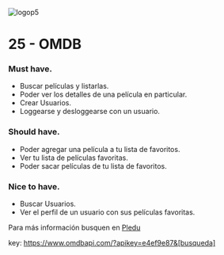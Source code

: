 ![logop5](https://p5-hall-of-fame.s3.amazonaws.com/p5logo.png)

# 25 - OMDB

### Must have.

- Buscar películas y listarlas.
- Poder ver los detalles de una película en particular.
- Crear Usuarios.
- Loggearse y desloggearse con un usuario.

### Should have.

- Poder agregar una película a tu lista de favoritos.
- Ver tu lista de películas favoritas.
- Poder sacar películas de tu lista de favoritos.

### Nice to have.

- Buscar Usuarios.
- Ver el perfil de un usuario con sus películas favoritas.

Para más información busquen en [Pledu](https://pledu.plataforma5.la/modules/e2b1ace6-8de6-4b10-a025-647583402a8a)



key: https://www.omdbapi.com/?apikey=e4ef9e87&[busqueda]